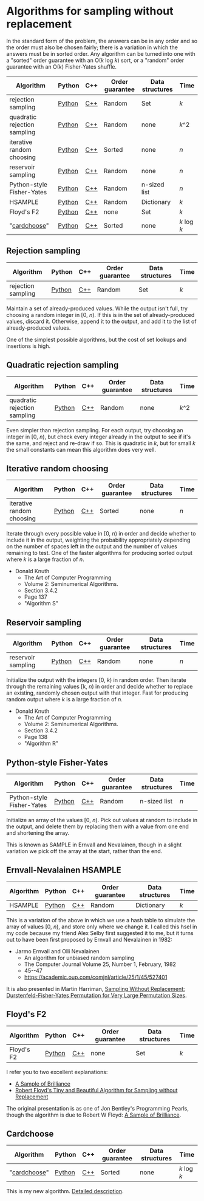 # Algorithms for sampling without replacement

In the standard form of the problem, the answers can be in any order and
so the order must also be chosen fairly; there is a variation in which the answers must be in sorted
order.  Any algorithm can be turned into one with a "sorted" order guarantee
with an O(_k_ log _k_) sort, or a "random" order guarantee with an O(_k_)
Fisher-Yates shuffle.

Algorithm | Python | C++ | Order guarantee | Data structures | Time
----|----|----|----|----|----
rejection sampling | [Python](python/algorithms/rejectionsample.py) | [C++](cpp/rejectionsample.cpp) | Random | Set | _k_
quadratic rejection sampling | [Python](python/algorithms/quadraticreject.py) | [C++](cpp/quadraticreject.cpp) | Random | none | _k_^2
iterative random choosing | [Python](python/algorithms/iterativechoose.py) | [C++](cpp/iterativechoose.cpp) | Sorted | none | _n_
reservoir sampling | [Python](python/algorithms/reservoirsample.py) | [C++](cpp/reservoirsample.cpp) | Random | none | _n_
Python-style Fisher-Yates | [Python](python/algorithms/select.py) | [C++](cpp/select.cpp) | Random | n-sized list | _n_
HSAMPLE | [Python](python/algorithms/hsel.py) | [C++](cpp/hsel.cpp) | Random | Dictionary | _k_
Floyd's F2 | [Python](python/algorithms/floydf2.py) | [C++](cpp/floydf2.cpp) | none | Set | _k_
"[cardchoose](cardchoose.md)" | [Python](python/algorithms/cardchoose.py) | [C++](cpp/cardchoose.cpp) | Sorted | none | _k_ log _k_

## Rejection sampling

Algorithm | Python | C++ | Order guarantee | Data structures | Time
----|----|----|----|----|----
rejection sampling | [Python](python/algorithms/rejectionsample.py) | [C++](cpp/rejectionsample.cpp) | Random | Set | _k_

Maintain a set of already-produced values. While the output isn't full,
try choosing a random integer in [0, _n_). If this is in the set of already-produced
values, discard it. Otherwise, append it to the output, and add it to the list of
already-produced values.

One of the simplest possible algorithms, but the cost of set lookups and insertions
is high.

## Quadratic rejection sampling

Algorithm | Python | C++ | Order guarantee | Data structures | Time
----|----|----|----|----|----
quadratic rejection sampling | [Python](python/algorithms/quadraticreject.py) | [C++](cpp/quadraticreject.cpp) | Random | none | _k_^2

Even simpler than rejection sampling. For each output, try choosing
an integer in [0, _n_), but check every integer already in the output to see if
it's the same, and reject and re-draw if so. This is quadratic in _k_, but for small
_k_ the small constants can mean this algorithm does very well.

## Iterative random choosing

Algorithm | Python | C++ | Order guarantee | Data structures | Time
----|----|----|----|----|----
iterative random choosing | [Python](python/algorithms/iterativechoose.py) | [C++](cpp/iterativechoose.cpp) | Sorted | none | _n_

Iterate through every possible value in [0, _n_) in order and decide whether to include it in the
output, weighting the probability appropriately depending on the number of spaces left in the output
and the number of values remaining to test. One of the faster algorithms for producing sorted output
where _k_ is a large fraction of _n_.

* Donald Knuth
    * The Art of Computer Programming
    * Volume 2: Seminumerical Algorithms.
    * Section 3.4.2
    * Page 137
    * "Algorithm S"

## Reservoir sampling

Algorithm | Python | C++ | Order guarantee | Data structures | Time
----|----|----|----|----|----
reservoir sampling | [Python](python/algorithms/reservoirsample.py) | [C++](cpp/reservoirsample.cpp) | Random | none | _n_

Initialize the output with the integers [0, _k_) in random order.
Then iterate through the remaining values [k, _n_) in order and decide
whether to replace an existing, randomly chosen output with that integer.
Fast for producing random output where _k_ is a large fraction of _n_.

* Donald Knuth
    * The Art of Computer Programming
    * Volume 2: Seminumerical Algorithms.
    * Section 3.4.2
    * Page 138
    * "Algorithm R"

## Python-style Fisher-Yates

Algorithm | Python | C++ | Order guarantee | Data structures | Time
----|----|----|----|----|----
Python-style Fisher-Yates | [Python](python/algorithms/select.py) | [C++](cpp/select.cpp) | Random | n-sized list | _n_

Initialize an array of the values [0, _n_). Pick out values at random to include
in the output, and delete them by replacing them with a value from one end and
shortening the array.

This is known as SAMPLE in Ernvall and Nevalainen, though in a slight variation
we pick off the array at the start, rather than the end.

## Ernvall-Nevalainen HSAMPLE

Algorithm | Python | C++ | Order guarantee | Data structures | Time
----|----|----|----|----|----
HSAMPLE | [Python](python/algorithms/hsel.py) | [C++](cpp/hsel.cpp) | Random | Dictionary | _k_

This is a variation of the above in which we use a hash table to simulate the array
of values [0, _n_), and store only where we change it. I called this hsel in my
code because my friend Alex Selby first suggested it to me, but it turns out to have been
first proposed by Ernvall and Nevalainen in 1982:

* Jarmo Ernvall and Olli Nevalainen
    * An algorithm for unbiased random sampling
    * The Computer Journal Volume 25, Number 1, February, 1982
    * 45--47
    * https://academic.oup.com/comjnl/article/25/1/45/527401

It is also presented in Martin Harriman, [Sampling Without Replacement: Durstenfeld-Fisher-Yates
Permutation for Very Large Permutation
Sizes](https://www.tdcommons.org/cgi/viewcontent.cgi?article=1485&context=dpubs_series).

## Floyd's F2

Algorithm | Python | C++ | Order guarantee | Data structures | Time
----|----|----|----|----|----
Floyd's F2 | [Python](python/algorithms/floydf2.py) | [C++](cpp/floydf2.cpp) | none | Set | _k_

I refer you to two excellent explanations:

* [A Sample of Brilliance](https://blog.acolyer.org/2018/01/30/a-sample-of-brilliance/)
* [Robert Floyd's Tiny and Beautiful Algorithm for Sampling without Replacement](http://www.nowherenearithaca.com/2013/05/robert-floyds-tiny-and-beautiful.html)

The original presentation is as one of Jon Bentley's Programming Pearls, though the algorithm is due to Robert W Floyd: [A Sample of Brilliance](https://doi.org/10.1145/30401.315746).

## Cardchoose

Algorithm | Python | C++ | Order guarantee | Data structures | Time
----|----|----|----|----|----
"[cardchoose](cardchoose.md)" | [Python](python/algorithms/cardchoose.py) | [C++](cpp/cardchoose.cpp) | Sorted | none | _k_ log _k_

This is my new algorithm. [Detailed description](cardchoose.md).
